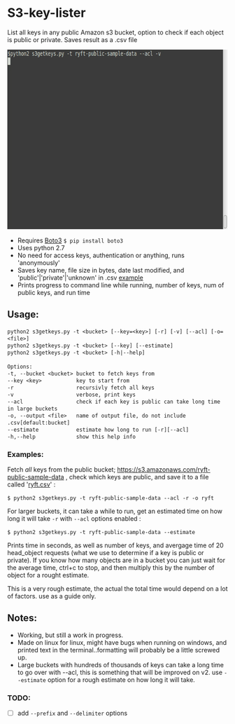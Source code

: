 # S3-key-lister
List all keys in any public Amazon s3 bucket, option to check if each object is public or private. Saves result as a .csv file

<p align="center">
  <img width="656" height="410" src="https://raw.githubusercontent.com/IpsumLorem16/S3-key-lister/master/examples/s3getkeys-acl-v-orig.gif">
</p>

- Requires [Boto3](https://github.com/boto/boto3) `$ pip install boto3`
- Uses python 2.7
- No need for access keys, authentication or anything, runs 'anonymously'
- Saves key name, file size in bytes, date last modified, and 'public'|'private'|'unknown' in .csv [example](/examples/ryft.csv)
- Prints progress to command line while running, number of keys, num of public keys, and run time 

## Usage:
```
python2 s3getkeys.py -t <bucket> [--key=<key>] [-r] [-v] [--acl] [-o=<file>]
python2 s3getkeys.py -t <bucket> [--key] [--estimate]
python2 s3getkeys.py -t <bucket> [-h|--help]

Options:
-t, --bucket <bucket> bucket to fetch keys from  
--key <key>           key to start from  
-r                    recursivly fetch all keys  
-v                    verbose, print keys 
--acl                 check if each key is public can take long time in large buckets  
-o, --output <file>   name of output file, do not include .csv[default:bucket]  
--estimate            estimate how long to run [-r][--acl]  
-h,--help             show this help info  
```
### Examples:
Fetch *all* keys from the public bucket; https://s3.amazonaws.com/ryft-public-sample-data , check which keys are public, and save it to a file called '[ryft.csv](/examples/ryft.csv)' :
```
$ python2 s3getkeys.py -t ryft-public-sample-data --acl -r -o ryft
```
For larger buckets, it can take a while to run, get an estimated time on how long it will take `-r` with `--acl` options enabled :
```
$ python2 s3getkeys.py -t ryft-public-sample-data --estimate
```
Prints time in seconds, as well as number of keys, and avergage time of 20 head_object requests (what we use to determine if a key is public or private). If you know how many objects are in a bucket you can just wait for the average time, ctrl+c to stop, and then multiply this by the number of object for a rought estimate. 

This is a very rough estimate, the actual the total time would depend on a lot of factors. use as a guide only.

## Notes: 
- Working, but still a work in progress. 
- Made on linux for linux, might have bugs when running on windows, and printed text in the terminal..formatting will probably be a little screwed up.  
- Large buckets with hundreds of thousands of keys can take a long time to go over with --acl, this is something that will be improved on v2. use `--estimate` option for a rough estimate on how long it will take.

### TODO:
- [ ] add `--prefix` and `--delimiter` options 

